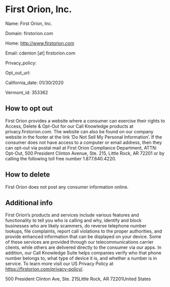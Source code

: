
# First Orion, Inc.

Name: First Orion, Inc.

Domain: firstorion.com

Home: http://www.firstorion.com

Email: cdenton [at] firstorion.com

Privacy_policy: 

Opt_out_url: 

California_date: 01/30/2020

Vermont_id: 353362



## How to opt out

First Orion provides a website where a consumer can exercise their rights to Access, Delete & Opt-Out for our Call Knowledge products at privacy.firstorion.com. The website can also be found on our company website in the footer at the link ‘Do Not Sell My Personal Information’. If the consumer does not have access to a computer or email address, then they can opt-out via postal mail at First Orion Compliance Department, ATTN: Opt-Out, 500 President Clinton Avenue, Ste. 215, Little Rock, AR 72201 or by calling the following toll free number 1.877.640.4220.

## How to delete

First Orion does not post any consumer information online.

## Additional info

First Orion’s products and services include various features and functionality to tell you who is calling and why, identify and block businesses who are likely scammers, do reverse telephone number lookups, file complaints, report call violations to the proper authorities, and provide enhanced information that can be displayed on your device. Some of these services are provided through our telecommunications carrier clients, while others are delivered directly to the consumer via our apps. In addition, our Call Knowledge Suite helps companies verify who that phone number belongs to, what type of device it is, and whether a number is in service. To learn more visit our US Privacy Policy at https://firstorion.com/privacy-policy/.

500 President Clinton Ave, Ste. 215Little Rock, AR 72201United States

